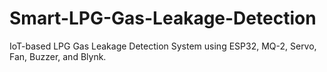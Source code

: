 # Smart-LPG-Gas-Leakage-Detection
IoT-based LPG Gas Leakage Detection System using ESP32, MQ-2, Servo, Fan, Buzzer, and Blynk.

